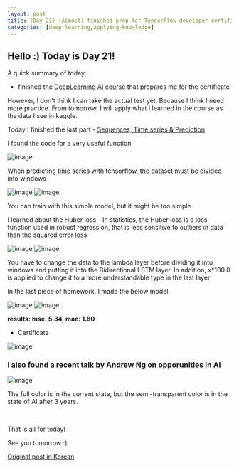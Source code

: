 ```yaml
---
layout: post
title: (Day 21) (Almost) finished prep for TensorFlow developer certificate
categories: [deep-learning,applying-knowledge]
---
```


## Hello :) Today is Day 21!
A quick summary of today:
* finished the [DeepLearning AI course](https://www.coursera.org/professional-certificates/tensorflow-in-practice) that prepares me for the certificate

However, I don't think I can take the actual test yet. Because I think I need more practice. From tomorrow, I will apply what I learned in the course as the data I see in kaggle.

Today I finished the last part - [Sequences, Time series & Prediction](https://www.coursera.org/learn/tensorflow-sequences-time-series-and-prediction?specialization=tensorflow-in-practice)

I found the code for a very useful function

![image](https://github.com/ivanstudyblog/ivanstudyblog.github.io/assets/167014511/73bab40e-cfac-4ac7-8623-3c0bf10c2a39)

When predicting time series with tensorflow, the dataset must be divided into windows

![image](https://github.com/ivanstudyblog/ivanstudyblog.github.io/assets/167014511/415b01e1-3619-4f4c-bd4a-9a6d60d14582)
![image](https://github.com/ivanstudyblog/ivanstudyblog.github.io/assets/167014511/cc420d14-803a-4ce9-acd2-187bdba8f352)

You can train with this simple model, but it might be too simple

I learned about the Huber loss - In statistics, the Huber loss is a loss function used in robust regression, that is less sensitive to outliers in data than the squared error loss

![image](https://github.com/ivanstudyblog/ivanstudyblog.github.io/assets/167014511/f3f7436e-8605-43a4-a1de-02b880558f64)
![image](https://github.com/ivanstudyblog/ivanstudyblog.github.io/assets/167014511/c584f7fb-7138-4566-b161-3468e5776b1f)

You have to change the data to the lambda layer before dividing it into windows and putting it into the Bidirectional LSTM layer. In addition, x*100.0 is applied to change it to a more understandable type in the last layer

In the last piece of homework, I made the below model

![image](https://github.com/ivanstudyblog/ivanstudyblog.github.io/assets/167014511/a4435489-cab4-45d6-9e75-5418b43f9f4a)
![image](https://github.com/ivanstudyblog/ivanstudyblog.github.io/assets/167014511/4b6811a5-921d-4208-90d3-0d68cacd30de)

**results: mse: 5.34, mae: 1.80**

* Certificate

![image](https://github.com/ivanstudyblog/ivanstudyblog.github.io/assets/167014511/946448aa-43af-40ea-97f8-636d301431ca)


### I also found a recent talk by Andrew Ng on [opporunities in AI](https://youtu.be/5p248yoa3oE)

![image](https://github.com/ivanstudyblog/ivanstudyblog.github.io/assets/167014511/f636b315-1210-4d18-bd97-73ddf96fe045)

The full color is in the current state, but the semi-transparent color is in the state of AI after 3 years.

<br/>

That is all for today!

See you tomorrow :)

[Original post in Korean](https://50daysml.blogspot.com/2024/01/day-21-tensorflow-developer-certificate.html)
